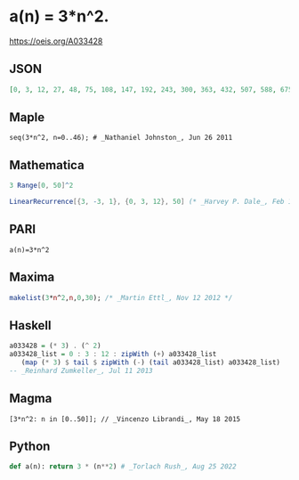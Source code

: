 # a\(n\) \= 3\*n^2\.
https://oeis.org/A033428
## JSON
```JSON
[0, 3, 12, 27, 48, 75, 108, 147, 192, 243, 300, 363, 432, 507, 588, 675, 768, 867, 972, 1083, 1200, 1323, 1452, 1587, 1728, 1875, 2028, 2187, 2352, 2523, 2700, 2883, 3072, 3267, 3468, 3675, 3888, 4107, 4332, 4563, 4800, 5043, 5292, 5547, 5808, 6075, 6348]
```
## Maple
```Maple
seq(3*n^2, n=0..46); # _Nathaniel Johnston_, Jun 26 2011
```
## Mathematica
```Mathematica
3 Range[0, 50]^2
```
```Mathematica
LinearRecurrence[{3, -3, 1}, {0, 3, 12}, 50] (* _Harvey P. Dale_, Feb 16 2013 *)
```
## PARI
```PARI
a(n)=3*n^2
```
## Maxima
```Maxima
makelist(3*n^2,n,0,30); /* _Martin Ettl_, Nov 12 2012 */
```
## Haskell
```Haskell
a033428 = (* 3) . (^ 2)
a033428_list = 0 : 3 : 12 : zipWith (+) a033428_list
   (map (* 3) $ tail $ zipWith (-) (tail a033428_list) a033428_list)
-- _Reinhard Zumkeller_, Jul 11 2013
```
## Magma
```Magma
[3*n^2: n in [0..50]]; // _Vincenzo Librandi_, May 18 2015
```
## Python
```Python
def a(n): return 3 * (n**2) # _Torlach Rush_, Aug 25 2022
```

